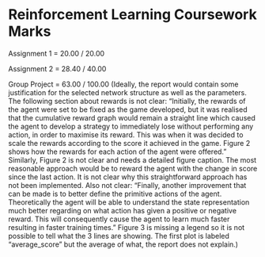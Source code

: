 # Reinforcement Learning Coursework Marks

Assignment 1 = 20.00 / 20.00

Assignment 2 = 28.40 / 40.00

Group Project = 63.00 / 100.00 (Ideally, the report would contain some justification for the selected network structure as well as the parameters. The following section about rewards is not clear: “Initially, the rewards of the agent were set to be fixed as the game developed, but it was realised that the cumulative reward graph would remain a straight line which caused the agent to develop a strategy to immediately lose without performing any action, in order to maximise its reward. This was when it was decided to scale the rewards according to the score it achieved in the game. Figure 2 shows how the rewards for each action of the agent were offered.” Similarly, Figure 2 is not clear and needs a detailed figure caption. The most reasonable approach would be to reward the agent with the change in score since the last action. It is not clear why this straightforward approach has not been implemented. Also not clear: “Finally, another improvement that can be made is to better define the primitive actions of the agent. Theoretically the agent will be able to understand the state representation much better regarding on what action has given a positive or negative reward. This will consequently cause the agent to learn much faster resulting in faster training times.” Figure 3 is missing a legend so it is not possible to tell what the 3 lines are showing. The first plot is labeled “average_score” but the average of what, the report does not explain.)
